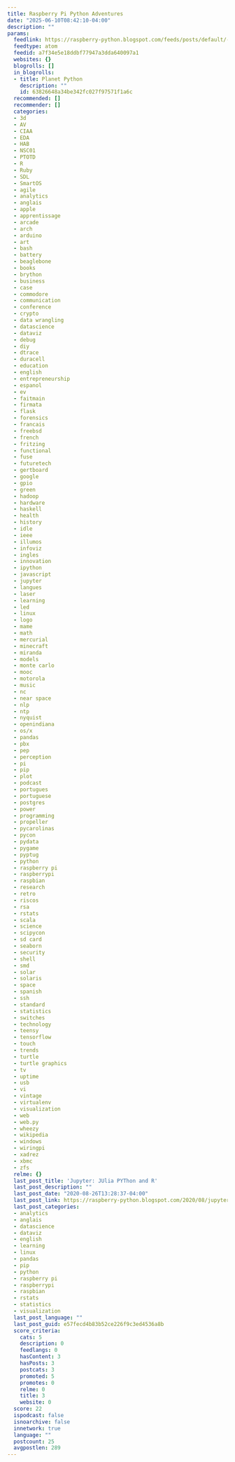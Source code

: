 ```yaml
---
title: Raspberry Pi Python Adventures
date: "2025-06-10T08:42:10-04:00"
description: ""
params:
  feedlink: https://raspberry-python.blogspot.com/feeds/posts/default/-/english/python
  feedtype: atom
  feedid: a7f34e5e18ddbf77947a3dda640097a1
  websites: {}
  blogrolls: []
  in_blogrolls:
  - title: Planet Python
    description: ""
    id: 63826648a34be342fc027f97571f1a6c
  recommended: []
  recommender: []
  categories:
  - 3d
  - AV
  - CIAA
  - EDA
  - HAB
  - NSC01
  - PTOTD
  - R
  - Ruby
  - SDL
  - SmartOS
  - agile
  - analytics
  - anglais
  - apple
  - apprentissage
  - arcade
  - arch
  - arduino
  - art
  - bash
  - battery
  - beaglebone
  - books
  - brython
  - business
  - case
  - commodore
  - communication
  - conference
  - crypto
  - data wrangling
  - datascience
  - dataviz
  - debug
  - diy
  - dtrace
  - duracell
  - education
  - english
  - entrepreneurship
  - espanol
  - ev
  - faitmain
  - firmata
  - flask
  - forensics
  - francais
  - freebsd
  - french
  - fritzing
  - functional
  - fuse
  - futuretech
  - gertboard
  - google
  - gpio
  - green
  - hadoop
  - hardware
  - haskell
  - health
  - history
  - idle
  - ieee
  - illumos
  - infoviz
  - ingles
  - innovation
  - ipython
  - javascript
  - jupyter
  - langues
  - laser
  - learning
  - led
  - linux
  - logo
  - mame
  - math
  - mercurial
  - minecraft
  - miranda
  - models
  - monte carlo
  - mooc
  - motorola
  - music
  - nc
  - near space
  - nlp
  - ntp
  - nyquist
  - openindiana
  - os/x
  - pandas
  - pbx
  - pep
  - perception
  - pi
  - pip
  - plot
  - podcast
  - portugues
  - portuguese
  - postgres
  - power
  - programming
  - propeller
  - pycarolinas
  - pycon
  - pydata
  - pygame
  - pyptug
  - python
  - raspberry pi
  - raspberrypi
  - raspbian
  - research
  - retro
  - riscos
  - rsa
  - rstats
  - scala
  - science
  - scipycon
  - sd card
  - seaborn
  - security
  - shell
  - smd
  - solar
  - solaris
  - space
  - spanish
  - ssh
  - standard
  - statistics
  - switches
  - technology
  - teensy
  - tensorflow
  - touch
  - trends
  - turtle
  - turtle graphics
  - tv
  - uptime
  - usb
  - vi
  - vintage
  - virtualenv
  - visualization
  - web
  - web.py
  - wheezy
  - wikipedia
  - windows
  - wiringpi
  - xadrez
  - xbmc
  - zfs
  relme: {}
  last_post_title: 'Jupyter: JUlia PYThon and R'
  last_post_description: ""
  last_post_date: "2020-08-26T13:28:37-04:00"
  last_post_link: https://raspberry-python.blogspot.com/2020/08/jupyter-julia-python-and-r.html
  last_post_categories:
  - analytics
  - anglais
  - datascience
  - dataviz
  - english
  - learning
  - linux
  - pandas
  - pip
  - python
  - raspberry pi
  - raspberrypi
  - raspbian
  - rstats
  - statistics
  - visualization
  last_post_language: ""
  last_post_guid: e57fecd4b83b52ce226f9c3ed4536a8b
  score_criteria:
    cats: 5
    description: 0
    feedlangs: 0
    hasContent: 3
    hasPosts: 3
    postcats: 3
    promoted: 5
    promotes: 0
    relme: 0
    title: 3
    website: 0
  score: 22
  ispodcast: false
  isnoarchive: false
  innetwork: true
  language: ""
  postcount: 25
  avgpostlen: 289
---
```

